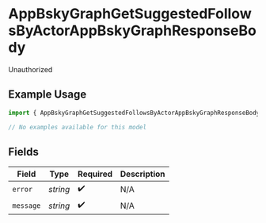 # AppBskyGraphGetSuggestedFollowsByActorAppBskyGraphResponseBody

Unauthorized

## Example Usage

```typescript
import { AppBskyGraphGetSuggestedFollowsByActorAppBskyGraphResponseBody } from "bluesky/models/errors";

// No examples available for this model
```

## Fields

| Field              | Type               | Required           | Description        |
| ------------------ | ------------------ | ------------------ | ------------------ |
| `error`            | *string*           | :heavy_check_mark: | N/A                |
| `message`          | *string*           | :heavy_check_mark: | N/A                |